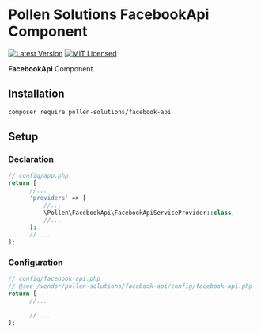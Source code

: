 # Pollen Solutions FacebookApi Component

[![Latest Version](https://img.shields.io/badge/release-1.0.0-blue?style=for-the-badge)](https://svn.tigreblanc.fr/pollen-solutions/facebook-api/tags/1.0.0)
[![MIT Licensed](https://img.shields.io/badge/license-MIT-green?style=for-the-badge)](LICENSE.md)

**FacebookApi** Component.

## Installation

```bash
composer require pollen-solutions/facebook-api
```

## Setup

### Declaration

```php
// config/app.php
return [
      //...
      'providers' => [
          //...
          \Pollen\FacebookApi\FacebookApiServiceProvider::class,
          //...
      ];
      // ...
];
```

### Configuration

```php
// config/facebook-api.php
// @see /vendor/pollen-solutions/facebook-api/config/facebook-api.php
return [
      //...

      // ...
];
```
